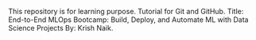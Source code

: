 This repository is for learning purpose.
Tutorial for Git and GitHub. Title: End-to-End MLOps Bootcamp: Build, Deploy, and Automate ML with Data Science Projects
By: Krish Naik.
